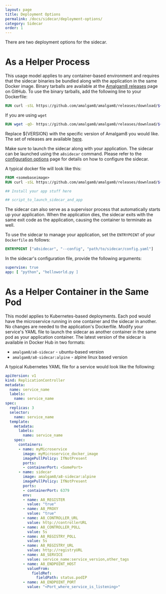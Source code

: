 ```yaml
---
layout: page
title: Deployment Options
permalink: /docs/sidecar/deployment-options/
category: Sidecar
order: 1
---
```


There are two deployment options for the sidecar.

# As a Helper Process

This usage model applies to any container-based environment and requires
that the sidecar binaries be bundled along with the application in the same
Docker image.  Binary tarballs are available at the
[Amalgam8 releases](https://github.com/amalgam8/amalgam8/releases) page on
GitHub. To use the binary tarballs, add the following line to your
Dockerfile:

```Dockerfile
RUN curl -sSL https://github.com/amalgam8/amalgam8/releases/download/${VERSION}/a8sidecar.sh | sh
```

If you are using `wget`

```Dockerfile
RUN wget -qO- https://github.com/amalgam8/amalgam8/releases/download/${VERSION}/a8sidecar.sh | sh
```

Replace ${VERSION} with the specific version of Amalgam8 you would
like. The set of releases are available
[here](https://github.com/amalgam8/amalgam8/releases).

Make sure to launch the sidecar along with your application. The sidecar
can be launched using the `a8sidecar` command. Please refer to the
[configuration options](configuration-options/) page for details on how to
configure the sidecar.

A typical docker file will look like this:

```Dockerfile
FROM <somebaseimage>
RUN curl -sSL https://github.com/amalgam8/amalgam8/releases/download/${VERSION}/a8sidecar.sh | sh

## Install your app stuff here

## script_to_launch_sidecar_and_app
```

The sidecar can also serve as a supervisor process that automatically
starts up your application. When the application dies, the sidecar exits
with the same exit code as the application, causing the container to
terminate as well. 

To use the sidecar to manage your application, set the `ENTRYPOINT` of your
`Dockerfile` as follows:

```Dockerfile
ENTRYPOINT ["a8sidecar", "--config", "path/to/sidecar/config.yaml"]
```

In the sidecar's configuration file, provide the following arguments:

```yaml
supervise: true
app: [ "python", "helloworld.py ]
```


# As a Helper Container in the Same Pod

This model applies to Kubernetes-based deployments. Each pod would have the
microservice running in one container and the sidecar in another.  No
changes are needed to the application's Dockerfile. Modify your service's
YAML file to launch the sidecar as another container in the same pod as
your application container. The latest version of the sidecar is available
in Docker Hub in two formats:

*  `amalgam8/a8-sidecar` - ubuntu-based version
*  `amalgam8/a8-sidecar:alpine` - alpine linux based version

A typical Kubernetes YAML file for a service would look like the following:

```yaml
apiVersion: v1
kind: ReplicationController
metadata:
  name: service_name
  labels:
    name: service_name
spec:
  replicas: 3
  selector:
    name: service_name
  template:
    metadata:
      labels:
        name: service_name
    spec:
      containers:
      - name: myMicroservice
        image: myMicroservice_docker_image
        imagePullPolicy: IfNotPresent
        ports:
        - containerPort: <SomePort>
      - name: sidecar
        image: amalgam8/a8-sidecar:alpine
        imagePullPolicy: IfNotPresent
        ports:
        - containerPort: 6379
        env:
        - name: A8_REGISTER
          value: "true"
        - name: A8_PROXY
          value: "true"
        - name: A8_CONTROLLER_URL
          value: http://controllerURL
        - name: A8_CONTROLLER_POLL
          value: 5s
        - name: A8_REGISTRY_POLL
          value: 5s
        - name: A8_REGISTRY_URL
          value: http://registryURL
        - name: A8_SERVICE
          value: service_name:service_version,other_tags
        - name: A8_ENDPOINT_HOST
          valueFrom:
            fieldRef:
              fieldPath: status.podIP
        - name: A8_ENDPOINT_PORT
          value: "<Port_where_service_is_listening>"
```
